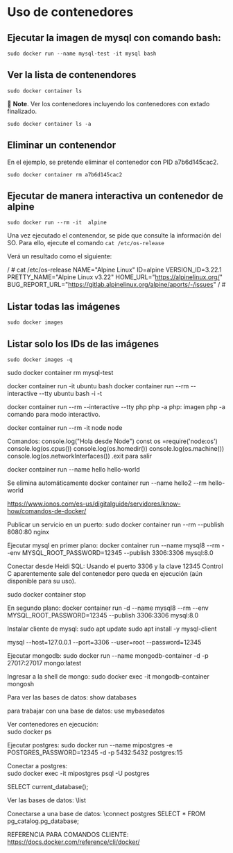 # Uso de contenedores

## Ejecutar la imagen de mysql con comando bash:

```
sudo docker run --name mysql-test -it mysql bash
```
## Ver la lista de contenendores

```
sudo docker container ls
```

📗 **Note**. Ver los contenedores incluyendo los contenedores con extado finalizado.

```
sudo docker container ls -a
```

## Eliminar un contenendor  

En el ejemplo, se pretende eliminar el contenedor con PID a7b6d145cac2.  

```
sudo docker container rm a7b6d145cac2
```

## Ejecutar de manera interactiva un contenedor de alpine 

```
sudo docker run --rm -it  alpine
```

Una vez ejecutado el contenendor, se pide que consulte la información del SO. Para ello, ejecute el comando `cat /etc/os-release` 

Verá un resultado como el siguiente:  

/ # cat /etc/os-release
NAME="Alpine Linux"
ID=alpine
VERSION_ID=3.22.1
PRETTY_NAME="Alpine Linux v3.22"
HOME_URL="https://alpinelinux.org/"
BUG_REPORT_URL="https://gitlab.alpinelinux.org/alpine/aports/-/issues"
/ #

## Listar todas las imágenes  

```
sudo docker images
```

## Listar solo los IDs de las imágenes

```
sudo docker images -q
```


sudo docker container rm mysql-test

docker container run -it ubuntu bash
docker container run --rm --interactive --tty ubuntu bash
                             -i           -t

docker container run --rm --interactive --tty php php -a
											php: imagen
											php -a comando para modo interactivo.
											
docker container run --rm -it node node

Comandos:
console.log("Hola desde Node")
const os =require('node:os')
console.log(os.cpus())
console.log(os.homedir())
console.log(os.machine())
console.log(os.networkInterfaces())
.exit para salir


docker container run --name hello hello-world

Se elimina automáticamente
docker container run --name hello2 --rm hello-world

https://www.ionos.com/es-us/digitalguide/servidores/know-how/comandos-de-docker/


Publicar un servicio en un puerto:
sudo docker container run --rm --publish 8080:80 nginx

Ejecutar mysql en primer plano:
docker container run --name mysql8 --rm --env MYSQL_ROOT_PASSWORD=12345 --publish 3306:3306 mysql:8.0

Conectar desde Heidi SQL:
Usando el puerto 3306 y la clave 12345
Control C aparentemente sale del contenedor pero queda en ejecución (aún disponible para su uso).

sudo docker container stop <nombre o pid>

En segundo plano:
docker container run -d --name mysql8 --rm --env MYSQL_ROOT_PASSWORD=12345 --publish 3306:3306 mysql:8.0

Instalar cliente de mysql:
sudo apt update
sudo apt install -y mysql-client

mysql --host=127.0.0.1 --port=3306 --user=root --password=12345

Ejecutar mongodb:
sudo docker run --name mongodb-container -d -p 27017:27017 mongo:latest

Ingresar a la shell de mongo:
sudo docker exec -it mongodb-container mongosh

Para ver las bases de datos:
show databases

para trabajar con una base de datos:
use mybasedatos

Ver contenedores en ejecución:  
sudo docker ps

Ejecutar postgres:
sudo docker run --name mipostgres -e POSTGRES_PASSWORD=12345 -d -p 5432:5432 postgres:15

Conectar a postgres:  
sudo docker exec -it mipostgres psql -U postgres

SELECT current_database();

Ver las bases de datos:
\list

Conectarse a una base de datos: 
\connect postgres
SELECT * FROM pg_catalog.pg_database;

REFERENCIA PARA COMANDOS CLIENTE:
https://docs.docker.com/reference/cli/docker/
